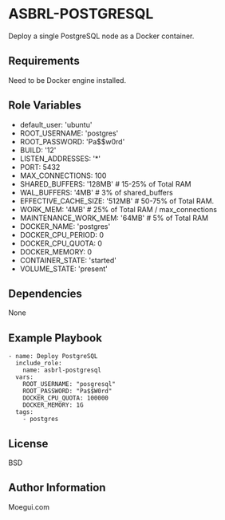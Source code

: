 ASBRL-POSTGRESQL
=========

Deploy a single PostgreSQL node as a Docker container.

Requirements
------------

Need to be Docker engine installed.

Role Variables
--------------

- default_user: 'ubuntu'
- ROOT_USERNAME: 'postgres'
- ROOT_PASSWORD: 'Pa$$w0rd'
- BUILD: '12'
- LISTEN_ADDRESSES: '*'
- PORT: 5432
- MAX_CONNECTIONS: 100
- SHARED_BUFFERS: '128MB' # 15-25% of Total RAM
- WAL_BUFFERS: '4MB' # 3% of shared_buffers
- EFFECTIVE_CACHE_SIZE: '512MB' # 50-75% of Total RAM.
- WORK_MEM: '4MB' # 25% of Total RAM / max_connections
- MAINTENANCE_WORK_MEM: '64MB' # 5% of Total RAM
- DOCKER_NAME: 'postgres'
- DOCKER_CPU_PERIOD: 0
- DOCKER_CPU_QUOTA: 0
- DOCKER_MEMORY: 0
- CONTAINER_STATE: 'started'
- VOLUME_STATE: 'present'

Dependencies
------------

None

Example Playbook
----------------

    - name: Deploy PostgreSQL
      include_role:
        name: asbrl-postgresql
      vars:
        ROOT_USERNAME: "posgresql"
        ROOT_PASSWORD: "Pa$$W0rd"
        DOCKER_CPU_QUOTA: 100000
        DOCKER_MEMORY: 1G
      tags:
        - postgres

License
-------

BSD

Author Information
------------------

Moegui.com